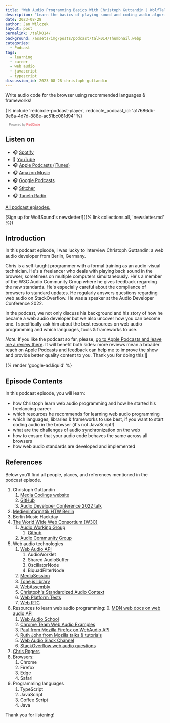 ```yaml
---
title: "Web Audio Programming Basics With Christoph Guttandin | WolfTalk #014"
description: "Learn the basics of playing sound and coding audio algorithms in the browser from Christoph Guttandin; self-made web audio developer."
date: 2023-08-28
author: Jan Wilczek
layout: post
permalink: /talk014/
background: /assets/img/posts/podcast/talk014/Thumbnail.webp
categories:
  - Podcast
tags:
  - learning
  - career
  - web audio
  - javascript
  - typescript
discussion_id: 2023-08-28-christoph-guttandin
---
```

Write audio code for the browser using recommended languages & frameworks!

{% include 'redcircle-podcast-player', redcircle_podcast_id: 'a17686db-9e6a-4d7d-888e-ac51bc081d94' %}
 <style> .redcircle-link:link { color: #ea404d; text-decoration: none; } .redcircle-link:hover { color: #ea404d; } .redcircle-link:active { color: #ea404d; } .redcircle-link:visited { color: #ea404d; } </style>
<p style="margin-top:3px;margin-left:11px;font-family: sans-serif;font-size: 10px; color: gray;">Powered by <a class="redcircle-link" href="https://redcircle.com?utm_source=rc_embedded_player&utm_medium=web&utm_campaign=embedded_v1">RedCircle</a></p>

## Listen on

* 🎧 [Spotify](https://open.spotify.com/episode/1bbz2pLon3Haagfu1sXtCd?si=600cc31d14ae4fe4)
* 🎥 [YouTube](https://youtu.be/Mqaq0rlRPaQ?si=Axza6Pv2MU-G1tYe)
* 🎧 [Apple Podcasts (iTunes)](https://podcasts.apple.com/us/podcast/web-audio-programming-basics-with-christoph-guttandin/id1595913701?i=1000625911204)
* 🎧 [Amazon Music](https://music.amazon.com/podcasts/b42682b5-61ba-4a6f-8b11-aed42b07ef9f/episodes/40096845-3735-45fa-96dd-dffbead72473/web-audio-programming-basics-with-christoph-guttandin-wolftalk-014)
* 🎧 [Google Podcasts](https://podcasts.google.com/feed/aHR0cHM6Ly9mZWVkcy5yZWRjaXJjbGUuY29tL2JmNDBhMWQyLTdlNDEtNGRkYi04YzNhLWVkODIzOTQ3MjNiYQ/episode/NzQ5YzllMzktOWJlZC00ZTVkLWEwNTctMDkyMmVlNDYyM2Q0?sa=X&ved=0CAUQkfYCahcKEwiA5MSXxv-AAxUAAAAAHQAAAAAQAQ)
* 🎧 [Stitcher](https://listen.stitcher.com/yvap/?af_dp=stitcher://episode/306787912&af_web_dp=https://www.stitcher.com/episode/306787912&deep_link_value=stitcher://episode/306787912)
* 🎧 [TuneIn Radio](http://tun.in/tvVWTE)

[All podcast episodes.](/podcast)

[Sign up for WolfSound's newsletter!]({% link collections.all, 'newsletter.md' %})

## Introduction

In this podcast episode, I was lucky to interview Christoph Guttandin: a web audio developer from Berlin, Germany.

Chris is a self-taught programmer with a formal training as an audio-visual technician. He's a freelancer who deals with playing back sound in the browser, sometimes on multiple computers simultaneously. He's a member of the W3C Audio Community Group where he gives feedback regarding the new standards. He's especially careful about the compliance of browsers to standard updates. He regularly answers questions regarding web audio on StackOverflow. He was a speaker at the Audio Developer Conference 2022.

In the podcast, we not only discuss his background and his story of how he became a web audio developer but we also uncover how you can become one. I specifically ask him about the best resources on web audio programming and which languages, tools & frameworks to use.

*Note:* If you like the podcast so far, please, [go to Apple Podcasts and leave me a review there](https://podcasts.apple.com/us/podcast/wolftalk-podcast-about-audio-programming-people-careers/id1595913701). It will benefit both sides: more reviews mean a broader reach on Apple Podcasts and feedback can help me to improve the show and provide better quality content to you. Thank you for doing this 🙏

{% render 'google-ad.liquid' %}

## Episode Contents

In this podcast episode, you will learn:

* how Christoph learn web audio programming and how he started his freelancing career
* which resources he recommends for learning web audio programming
* which languages, libraries & frameworks to use best, if you want to start coding audio in the browser (it's not JavaScript!)
* what are the challenges of audio synchronization on the web
* how to ensure that your audio code behaves the same across all browsers
* how web audio standards are developed and implemented

## References

Below you’ll find all people, places, and references mentioned in the podcast episode.

1. Christoph Guttandin
    1. [Media Codings website](https://media-codings.com)
    2. [GitHub](https://github.com/chrisguttandin)
    3. [Audio Developer Conference 2022 talk](https://youtu.be/BfOCjG12_2I)
1. [Medieninformatik HTW Berlin](https://imi-bachelor.htw-berlin.de/)
1. Berlin Music Hackday
1. [The World Wide Web Consortium (W3C)](https://www.w3.org/)
    1. [Audio Working Group](https://www.w3.org/groups/wg/audio/)
        1. [Github](https://github.com/WebAudio)
    2. [Audio Community Group](https://www.w3.org/community/audio-comgp/)
1. Web audio technologies
    1. [Web Audio API](https://developer.mozilla.org/en-US/docs/Web/API/Web_Audio_API)
        1. AudioWorklet
        2. Shared AudioBuffer
        3. OscillatorNode
        4. BiquadFilterNode
    2. [MediaSession](https://developer.mozilla.org/en-US/docs/Web/API/MediaSession)
    3. [Tone.js library](https://tonejs.github.io/)
    4. [WebAssembly](https://webassembly.org/)
    5. [Christoph's Standardized Audio Context](https://github.com/chrisguttandin/standardized-audio-context)
    6. [Web Platform Tests](https://web-platform-tests.org/)
    7. [Web RTC](https://webrtc.org/)
1. Resources to learn web audio programming:
    0. [MDN web docs on web audio API](https://developer.mozilla.org/en-US/docs/Web/API/Web_Audio_API/Using_Web_Audio_API)
    1. [Web Audio School](https://mmckegg.github.io/web-audio-school/)
    2. [Chrome Team Web Audio Examples](https://googlechromelabs.github.io/web-audio-samples/)
    3. [Paul from Mozilla Firefox on WebAudio API](https://blog.paul.cx/)
    4. [Ruth John from Mozilla talks & tutorials](https://ruthjohn.com/#speaking)
    5. [Web Audio Slack Channel](https://web-audio-slackin.herokuapp.com/)
    6. [StackOverflow web audio questions](https://stackoverflow.com/questions/tagged/web-audio-api)
1. [Chris Rogers](https://www.linkedin.com/in/diagonal/)
1. Browsers:
    1. Chrome
    2. Firefox
    3. Edge
    4. Safari
1. Programming languages
    1. TypeScript
    1. JavaScript
    1. Coffee Script
    1. Java

Thank you for listening!
